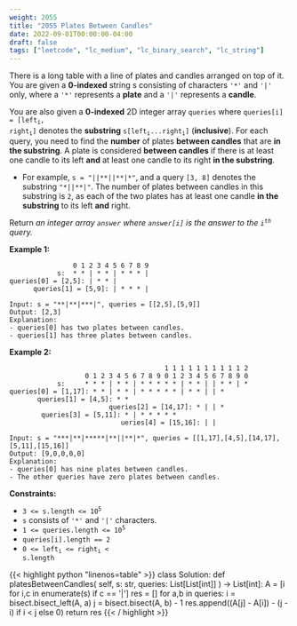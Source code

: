 ```yaml
---
weight: 2055
title: "2055 Plates Between Candles"
date: 2022-09-01T00:00:00-04:00
draft: false
tags: ["leetcode", "lc_medium", "lc_binary_search", "lc_string"]
---
```


There is a long table with a line of plates and candles arranged on top of it. You are given a **0-indexed** string s consisting of characters `'*'` and `'|'` only, where a `'*'` represents a **plate** and a `'|'` represents a **candle**.

You are also given a **0-indexed** 2D integer array `queries` where <code>queries[i] = [left<sub>i</sub>, right<sub>i</sub>]</code> denotes the **substring** <code>s[left<sub>i</sub>...right<sub>i</sub>]</code> (**inclusive**). For each query, you need to find the **number** of plates **between candles** that are **in the substring**. A plate is considered **between candles** if there is at least one candle to its left **and** at least one candle to its right **in the substring**.

- For example, `s = "||**||**|*"`, and a query `[3, 8]` denotes the substring `"*||**|"`. The number of plates between candles in this substring is `2`, as each of the two plates has at least one candle **in the substring** to its left **and** right.

Return _an integer array `answer` where `answer[i]` is the answer to the <code>i<sup>th</sup></code> query._

**Example 1:**
```
                0 1 2 3 4 5 6 7 8 9
            s:  * * | * * | * * * |
queries[0] = [2,5]: | * * |
      queries[1] = [5,9]: | * * * |

Input: s = "**|**|***|", queries = [[2,5],[5,9]]
Output: [2,3]
Explanation:
- queries[0] has two plates between candles.
- queries[1] has three plates between candles.
```
**Example 2:**
```
                                       1 1 1 1 1 1 1 1 1 1 2
                   0 1 2 3 4 5 6 7 8 9 0 1 2 3 4 5 6 7 8 9 0
            s:     * * * | * * | * * * * * | * * | | * * | *
queries[0] = [1,17]: * * | * * | * * * * * | * * | | *
       queries[1] = [4,5]: * *
                         queries[2] = [14,17]: * | | *
        queries[3] = [5,11]: * | * * * * *
                            ueries[4] = [15,16]: | |

Input: s = "***|**|*****|**||**|*", queries = [[1,17],[4,5],[14,17],[5,11],[15,16]]
Output: [9,0,0,0,0]
Explanation:
- queries[0] has nine plates between candles.
- The other queries have zero plates between candles.
```

**Constraints:**
- <code>3 <= s.length <= 10<sup>5</sup></code>
- `s` consists of `'*'` and `'|'` characters.
- <code>1 <= queries.length <= 10<sup>5</sup></code>
- `queries[i].length == 2`
- <code>0 <= left<sub>i</sub> <= right<sub>i</sub> < s.length</code>

<div class="tabs"></div>
<div class="tab-content">
<div id="python" class="lang">
{{< highlight python "linenos=table" >}}
class Solution:
    def platesBetweenCandles(
        self,
        s: str,
        queries: List[List[int]]
    ) -> List[int]:
        A = [i for i,c in enumerate(s) if c == '|']
        res = []
        for a,b in queries:
            i = bisect.bisect_left(A, a)
            j = bisect.bisect(A, b) - 1
            res.append((A[j] - A[i]) - (j - i) if i < j else 0)
        return res
{{< / highlight >}}
</div>
</div>
